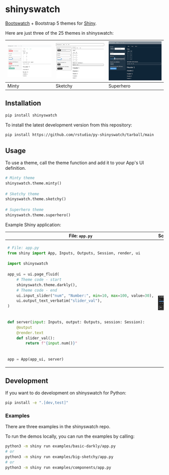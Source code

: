 # shinyswatch

[Bootswatch](https://bootswatch.com/) + Bootstrap 5 themes for [Shiny](https://shiny.rstudio.com/py/).


Here are just three of the 25 themes in shinyswatch:

| ![Minty](readme_minty.png) | ![Sketchy](readme_sketchy.png) | ![Superhero](readme_superhero.png) |
|----------------------------|--------------------------------|------------------------------------|
| Minty                      | Sketchy                        | Superhero                          |


## Installation

```sh
pip install shinyswatch
```

To install the latest development version from this repository:

```sh
pip install https://github.com/rstudio/py-shinyswatch/tarball/main
```

## Usage

To use a theme, call the theme function and add it to your App's UI definition.

```python
# Minty theme
shinyswatch.theme.minty()

# Sketchy theme
shinyswatch.theme.sketchy()

# Superhero theme
shinyswatch.theme.superhero()
```

Example Shiny application:

<table>
    <thead><tr>
        <th>File: <code>app.py</code></th>
        <th>Screenshot</th>
    </tr></thead>
    <tbody><tr><td>

```python
# File: app.py
from shiny import App, Inputs, Outputs, Session, render, ui

import shinyswatch

app_ui = ui.page_fluid(
    # Theme code - start
    shinyswatch.theme.darkly(),
    # Theme code - end
    ui.input_slider("num", "Number:", min=10, max=100, value=30),
    ui.output_text_verbatim("slider_val"),
)


def server(input: Inputs, output: Outputs, session: Session):
    @output
    @render.text
    def slider_val():
        return f"{input.num()}"


app = App(app_ui, server)
```

</td><td>

![darkly theme](readme_darkly.png)

</td></tr></tbody></table>

## Development

If you want to do development on shinyswatch for Python:

```sh
pip install -e ".[dev,test]"
```

### Examples

There are three examples in the shinyswatch repo.

<!-- You can view them online at: [shinyswatch.theme.darkly](http://rstudio.github.io/py-shinyswatch/reference/theme.darkly.html) and [get_theme](http://rstudio.github.io/py-shinyswatch/reference/get_theme.html). -->

To run the demos locally, you can run the examples by calling:

```sh
python3 -m shiny run examples/basic-darkly/app.py
# or
python3 -m shiny run examples/big-sketchy/app.py
# or
python3 -m shiny run examples/components/app.py
```
